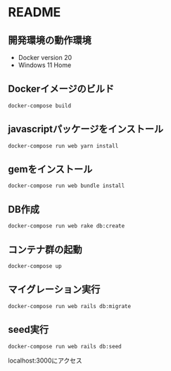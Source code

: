 # README

## 開発環境の動作環境
* Docker version 20
* Windows 11 Home

## Dockerイメージのビルド
```
docker-compose build
```
## javascriptパッケージをインストール
```
docker-compose run web yarn install
```
## gemをインストール
```
docker-compose run web bundle install
```
## DB作成
```
docker-compose run web rake db:create
```
## コンテナ群の起動
```
docker-compose up
```
## マイグレーション実行
```
docker-compose run web rails db:migrate
```
## seed実行
```
docker-compose run web rails db:seed
```

localhost:3000にアクセス
